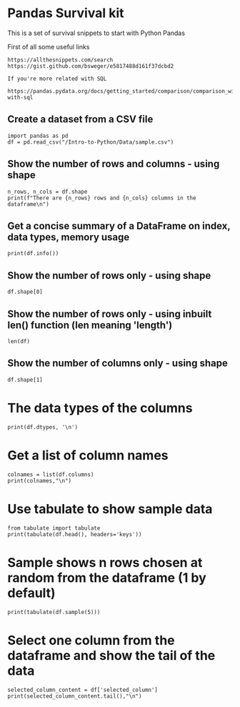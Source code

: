# Pandas Survival kit 

This is a set of survival snippets to start with Python Pandas

First of all some useful links

    https://allthesnippets.com/search
    https://gist.github.com/bsweger/e5817488d161f37dcbd2

    If you're more related with SQL
        https://pandas.pydata.org/docs/getting_started/comparison/comparison_with_sql.html#compare-with-sql

## Create a dataset from a CSV file
    import pandas as pd
    df = pd.read_csv("/Intro-to-Python/Data/sample.csv") 

##  Show the number of rows and columns - using shape
    n_rows, n_cols = df.shape
    print(f"There are {n_rows} rows and {n_cols} columns in the dataframe\n")

## Get a concise summary of a DataFrame on index, data types, memory usage
    print(df.info())

## Show the number of rows only - using shape
    df.shape[0]

## Show the number of rows only - using inbuilt len() function (len meaning 'length')
    len(df)

## Show the number of columns only - using shape
    df.shape[1]

# The data types of the columns
    print(df.dtypes, '\n')

# Get a list of column names
    colnames = list(df.columns)
    print(colnames,"\n")

# Use tabulate to show sample data 
    from tabulate import tabulate
    print(tabulate(df.head(), headers='keys'))

# Sample shows n rows chosen at random from the dataframe (1 by default)
    print(tabulate(df.sample(5)))

# Select one column from the dataframe and show the tail of the data
    selected_column_content = df['selected_column']
    print(selected_column_content.tail(),"\n")

